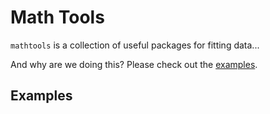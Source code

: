 # Math Tools

```mathtools``` is a collection of useful packages for fitting data...

And why are we doing this? Please check out the [examples](#examples).

## Examples 
